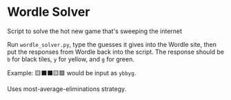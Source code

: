 # Wordle Solver

Script to solve the hot new game that's sweeping the internet

Run `wordle_solver.py`, type the guesses it gives into the Wordle site, then put the responses from Wordle back into the script. The response should be `b` for black tiles, `y` for yellow, and `g` for green.

Example: 🟨⬛⬛🟨🟩 would be input as `ybbyg`.

Uses most-average-eliminations strategy.
